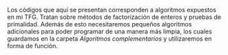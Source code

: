 Los códigos que aquí se presentan corresponden a algoritmos expuestos en mi TFG. Tratan sobre métodos de factorización de enteros y pruebas de primalidad. Además de esto necesitaremos pequeños algoritmos adicionales para poder programar de una manera más limpia, los cuales guardamos en la carpeta *Algoritmos complementarios* y utilizaremos en forma de función.
